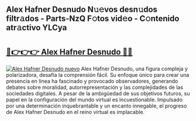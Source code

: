 ## Alex Hafner Desnudo N𝚞𝚎vos desn𝚞dos filtr𝚊dos - Parts-NzQ F𝚘tos vid𝚎o - C𝚘ntenido atr𝚊ctivo YLCya

# <h2><a href="http://mb0s6ou.tromn.icu/?c=Alex+Hafner+Desnudo">🔗👉👉👉 Alex Hafner Desnudo 🔗🔗</a></h2>

[![Alex Hafner Desnudo nuevo](https://i.imgur.com/pEAQMta.gif)](http://mb0s6ou.tromn.icu/?c=Alex+Hafner+Desnudo)
Alex Hafner Desnudo, una figura compleja y polarizadora, desafía la comprensión fácil. Su enfoque único para crear una presencia en línea ha fascinado y provocado observadores, generando debates sobre moralidad, autorrepresentación y las complejidades de las sociedades digitales. A pesar de la ambigüedad de sus objetivos futuros, su papel en la configuración del mundo virtual es incuestionable. Impulsado por una determinación inquebrantable y un encanto innegable, el progreso de Alex Hafner Desnudo en el reino virtual es implacable.

